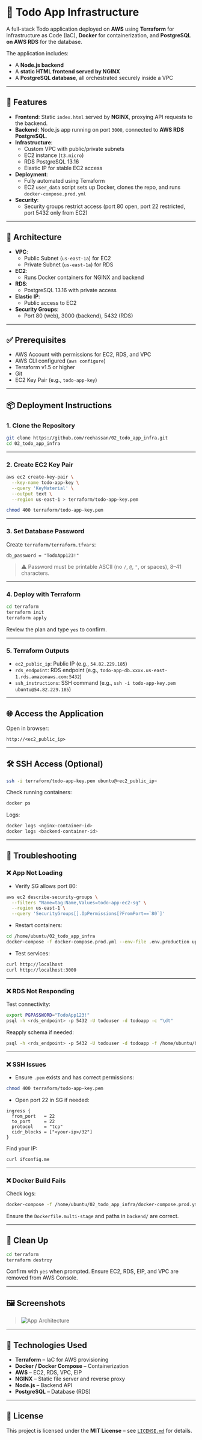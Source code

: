# 📝 Todo App Infrastructure

A full-stack Todo application deployed on **AWS** using **Terraform** for Infrastructure as Code (IaC), **Docker** for containerization, and **PostgreSQL on AWS RDS** for the database.

The application includes:
- A **Node.js backend**
- A **static HTML frontend served by NGINX**
- A **PostgreSQL database**, all orchestrated securely inside a VPC

---

## 🚀 Features

- **Frontend**: Static `index.html` served by **NGINX**, proxying API requests to the backend.
- **Backend**: Node.js app running on port `3000`, connected to **AWS RDS PostgreSQL**.
- **Infrastructure**:
  - Custom VPC with public/private subnets
  - EC2 instance (`t3.micro`)
  - RDS PostgreSQL 13.16
  - Elastic IP for stable EC2 access
- **Deployment**:
  - Fully automated using Terraform
  - EC2 `user_data` script sets up Docker, clones the repo, and runs `docker-compose.prod.yml`
- **Security**:
  - Security groups restrict access (port 80 open, port 22 restricted, port 5432 only from EC2)

---

## 🧱 Architecture

- **VPC**:
  - Public Subnet (`us-east-1a`) for EC2
  - Private Subnet (`us-east-1a`) for RDS
- **EC2**:
  - Runs Docker containers for NGINX and backend
- **RDS**:
  - PostgreSQL 13.16 with private access
- **Elastic IP**:
  - Public access to EC2
- **Security Groups**:
  - Port 80 (web), 3000 (backend), 5432 (RDS)

---

## ✅ Prerequisites

- AWS Account with permissions for EC2, RDS, and VPC
- AWS CLI configured (`aws configure`)
- Terraform v1.5 or higher
- Git
- EC2 Key Pair (e.g., `todo-app-key`)

---

## 📦 Deployment Instructions

### 1. Clone the Repository

```bash
git clone https://github.com/reehassan/02_todo_app_infra.git
cd 02_todo_app_infra
````

---

### 2. Create EC2 Key Pair

```bash
aws ec2 create-key-pair \
  --key-name todo-app-key \
  --query 'KeyMaterial' \
  --output text \
  --region us-east-1 > terraform/todo-app-key.pem

chmod 400 terraform/todo-app-key.pem
```

---

### 3. Set Database Password

Create `terraform/terraform.tfvars`:

```hcl
db_password = "TodoApp123!"
```

> ⚠️ Password must be printable ASCII (no `/`, `@`, `"`, or spaces), 8–41 characters.

---

### 4. Deploy with Terraform

```bash
cd terraform
terraform init
terraform apply
```

Review the plan and type `yes` to confirm.

---

### 5. Terraform Outputs

* `ec2_public_ip`: Public IP (e.g., `54.82.229.185`)
* `rds_endpoint`: RDS endpoint (e.g., `todo-app-db.xxxx.us-east-1.rds.amazonaws.com:5432`)
* `ssh_instructions`: SSH command (e.g., `ssh -i todo-app-key.pem ubuntu@54.82.229.185`)

---

## 🌐 Access the Application

Open in browser:

```
http://<ec2_public_ip>
```

---

## 🛠 SSH Access (Optional)

```bash
ssh -i terraform/todo-app-key.pem ubuntu@<ec2_public_ip>
```

Check running containers:

```bash
docker ps
```

Logs:

```bash
docker logs <nginx-container-id>
docker logs <backend-container-id>
```

---

## 🧩 Troubleshooting

### ❌ App Not Loading

* Verify SG allows port 80:

```bash
aws ec2 describe-security-groups \
  --filters "Name=tag:Name,Values=todo-app-ec2-sg" \
  --region us-east-1 \
  --query 'SecurityGroups[].IpPermissions[?FromPort==`80`]'
```

* Restart containers:

```bash
cd /home/ubuntu/02_todo_app_infra
docker-compose -f docker-compose.prod.yml --env-file .env.production up --build -d
```

* Test services:

```bash
curl http://localhost
curl http://localhost:3000
```

---

### ❌ RDS Not Responding

Test connectivity:

```bash
export PGPASSWORD="TodoApp123!"
psql -h <rds_endpoint> -p 5432 -U todouser -d todoapp -c "\dt"
```

Reapply schema if needed:

```bash
psql -h <rds_endpoint> -p 5432 -U todouser -d todoapp -f /home/ubuntu/02_todo_app_infra/database/init.sql
```

---

### ❌ SSH Issues

* Ensure `.pem` exists and has correct permissions:

```bash
chmod 400 terraform/todo-app-key.pem
```

* Open port 22 in SG if needed:

```hcl
ingress {
  from_port   = 22
  to_port     = 22
  protocol    = "tcp"
  cidr_blocks = ["<your-ip>/32"]
}
```

Find your IP:

```bash
curl ifconfig.me
```

---

### ❌ Docker Build Fails

Check logs:

```bash
docker-compose -f /home/ubuntu/02_todo_app_infra/docker-compose.prod.yml logs
```

Ensure the `Dockerfile.multi-stage` and paths in `backend/` are correct.

---

## 🧹 Clean Up

```bash
cd terraform
terraform destroy
```

Confirm with `yes` when prompted. Ensure EC2, RDS, EIP, and VPC are removed from AWS Console.

---

## 🖼 Screenshots

> ![App Architecture](./images/running_app_ss.png)

---

## 🔧 Technologies Used

* **Terraform** – IaC for AWS provisioning
* **Docker / Docker Compose** – Containerization
* **AWS** – EC2, RDS, VPC, EIP
* **NGINX** – Static file server and reverse proxy
* **Node.js** – Backend API
* **PostgreSQL** – Database (RDS)

---

## 📄 License

This project is licensed under the **MIT License** – see [`LICENSE.md`](LICENSE.md) for details.
